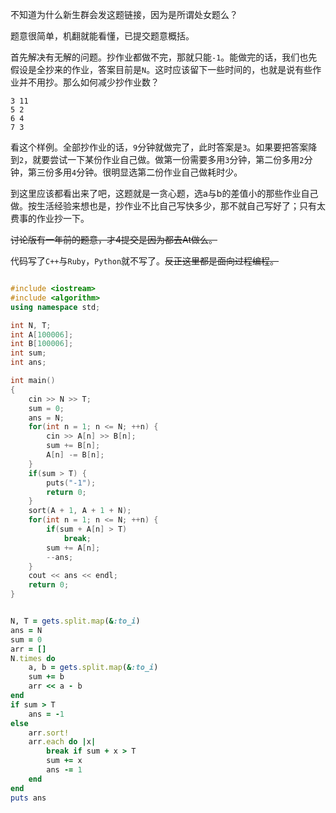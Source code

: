 不知道为什么新生群会发这题链接，因为是所谓处女题么？

题意很简单，机翻就能看懂，已提交题意概括。

首先解决有无解的问题。抄作业都做不完，那就只能`-1`。能做完的话，我们也先假设是全抄来的作业，答案目前是`N`。这时应该留下一些时间的，也就是说有些作业并不用抄。那么如何减少抄作业数？

```
3 11
5 2
6 4
7 3

```

看这个样例。全部抄作业的话，`9`分钟就做完了，此时答案是`3`。如果要把答案降到`2`，就要尝试一下某份作业自己做。做第一份需要多用`3`分钟，第二份多用`2`分钟，第三份多用`4`分钟。很明显选第二份作业自己做耗时少。

到这里应该都看出来了吧，这题就是一贪心题，选a与b的差值小的那些作业自己做。按生活经验来想也是，抄作业不比自己写快多少，那不就自己写好了；只有太费事的作业抄一下。

~~讨论版有一年前的题意，才4提交是因为都去At做么。~~

代码写了`C++`与`Ruby`，`Python`就不写了。~~反正这里都是面向过程编程。~~

```cpp

#include <iostream>
#include <algorithm>
using namespace std;

int N, T;
int A[100006];
int B[100006];
int sum;
int ans;

int main()
{
	cin >> N >> T;
	sum = 0;
	ans = N;
	for(int n = 1; n <= N; ++n) {
		cin >> A[n] >> B[n];
		sum += B[n];
		A[n] -= B[n];
	}
	if(sum > T) {
		puts("-1");
		return 0;
	}
	sort(A + 1, A + 1 + N);
	for(int n = 1; n <= N; ++n) {
		if(sum + A[n] > T)
			break;
		sum += A[n];
		--ans;
	}
	cout << ans << endl;
	return 0;
}

```

```ruby

N, T = gets.split.map(&:to_i)
ans = N
sum = 0
arr = []
N.times do
	a, b = gets.split.map(&:to_i)
	sum += b
	arr << a - b
end
if sum > T
	ans = -1
else
	arr.sort!
	arr.each do |x|
		break if sum + x > T
		sum += x
		ans -= 1
	end
end
puts ans

```